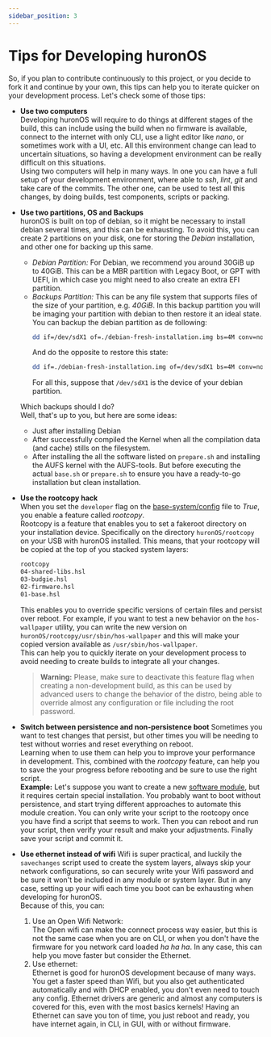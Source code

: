 ```yaml
---
sidebar_position: 3
---
```

# Tips for Developing huronOS
So, if you plan to contribute continuously to this project, or you decide to fork it and continue by your own, this tips can help you to iterate quicker on your development process. Let's check some of those tips:

- **Use two computers**  
	Developing huronOS will require to do things at different stages of the build, this can include using the build when no firmware is available, connect to the internet with only CLI, use a light editor like *nano*, or sometimes work with a UI, etc. All this environment change can lead to uncertain situations, so having a development environment can be really difficult on this situations.  
	Using two computers will help in many ways. In one you can have a full setup of your development environment, where able to *ssh*, *lint*, *git* and take care of the commits. The other one, can be used to test all this changes, by doing builds, test components, scripts or packing.

- **Use two partitions, OS and Backups**  
	huronOS is built on top of debian, so it might be necessary to install debian several times, and this can be exhausting. To avoid this, you can create 2 partitions on your disk, one for storing the *Debian* installation, and other one for backing up this same.  
	- *Debian Partition:* For Debian, we recommend you around 30GiB up to 40GiB. This can be a MBR partition with Legacy Boot, or GPT with UEFI, in which case you might need to also create an extra EFI partition.
	- *Backups Partition:* This can be any file system that supports files of the size of your partition, e.g. *40GiB*. In this backup partition you will be imaging your partition with debian to then restore it an ideal state.  
		You can backup the debian partition as de following:  
		```bash
		dd if=/dev/sdX1 of=./debian-fresh-installation.img bs=4M conv=noerror,sync status=progress
		```
		And do the opposite to restore this state:
		```bash
		dd if=./debian-fresh-installation.img of=/dev/sdX1 bs=4M conv=noerror,sync status=progress
		```
		For all this, suppose that `/dev/sdX1` is the device of your debian partition.

	Which backups should I do?  
	Well, that's up to you, but here are some ideas:  
	- Just after installing Debian
	- After successfully compiled the Kernel when all the compilation data (and cache) stills on the filesystem.  
	- After installing the all the software listed on `prepare.sh` and installing the AUFS kernel with the AUFS-tools. But before executing the actual `base.sh` or `prepare.sh` to ensure you have a ready-to-go installation but clean installation.


- **Use the rootcopy hack**  
	When you set the `developer` flag on the [base-system/config](../../base-system/config) file to *True*, you enable a feature called *rootcopy*.  
	Rootcopy is a feature that enables you to set a fakeroot directory on your installation device. Specifically on the directory `huronOS/rootcopy` on your USB with huronOS installed.
	This means, that your rootcopy will be copied at the top of you stacked system layers:
	```txt
	rootcopy
	04-shared-libs.hsl
	03-budgie.hsl
	02-firmware.hsl
	01-base.hsl
	```
	This enables you to override specific versions of certain files and persist over reboot. For example, if you want to test a new behavior on the `hos-wallpaper` utility, you can write the new version on `huronOS/rootcopy/usr/sbin/hos-wallpaper` and this will make your copied version available as `/usr/sbin/hos-wallpaper`.  
	This can help you to quickly iterate on your development process to avoid needing to create builds to integrate all your changes.

	> **Warning:**  Please, make sure to deactivate this feature flag when creating a non-development build, as this can be used by advanced users to change the behavior of the distro, being able to override almost any configuration or file including the root password.



- **Switch between persistence and non-persistence boot**
	Sometimes you want to test changes that persist, but other times you will be needing to test without worries and reset everything on reboot.  
	Learning when to use them can help you to improve your performance in development. This, combined with the *rootcopy* feature, can help you to save the your progress before rebooting and be sure to use the right script.  
	**Example:** Let's suppose you want to create a new [software module](../../software-modules/), but it requires certain special installation. You probably want to boot without persistence, and start trying different approaches to automate this module creation. You can only write your script to the rootcopy once you have find a script that seems to work. Then you can reboot and run your script, then verify your result and make your adjustments. Finally save your script and commit it.


- **Use ethernet instead of wifi**
	Wifi is super practical, and luckily the `savechanges` script used to create the system layers, always skip your network configurations, so can securely write your Wifi password and be sure it won't be included in any module or system layer. But in any case, setting up your wifi each time you boot can be exhausting when developing for huronOS.  
	Because of this, you can:  
	1. Use an Open Wifi Network:  
		The Open wifi can make the connect process way easier, but this is not the same case when you are on CLI, or when you don't have the firmware for you network card loaded *ha ha ha*. In any case, this can help you move faster but consider the Ethernet.
	2. Use ethernet:  
		Ethernet is good for huronOS development because of many ways. You get a faster speed than Wifi, but you also get authenticated automatically and with DHCP enabled, you don't even need to touch any config. Ethernet drivers are generic and almost any computers is covered for this, even with the most basics kernels! Having an Ethernet can save you ton of time, you just reboot and ready, you have internet again, in CLI, in GUI, with or without firmware.
